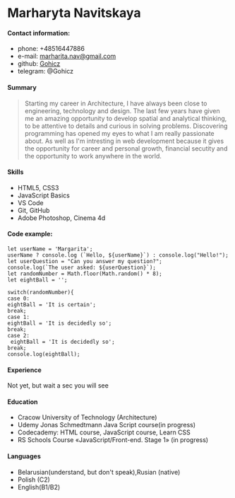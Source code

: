 # Marharyta Navitskaya

#### Contact information:
- phone: +48516447886
- e-mail: marharita.nav@gmail.com
- github: [Gohicz](https://github.com/Gohicz)
- telegram: @Gohicz

#### Summary
>Starting my career in Architecture, I have always been close to engineering, technology and design. The last few years have given me an amazing opportunity to develop spatial and analytical thinking, to be attentive to details and curious in solving problems.
>Discovering programming has opened my eyes to what I am really passionate about. As well as I'm intresting in web development because it gives the opportunity for career and personal growth, financial secutity and the opportunity to work anywhere in the world. 


#### Skills
- HTML5, CSS3
- JavaScript Basics
- VS Code
- Git, GitHub
- Adobe Photoshop, Cinema 4d

#### Code example:

    let userName = 'Margarita';
    userName ? console.log (`Hello, ${userName}`) : console.log("Hello!");
    let userQuestion = "Can you answer my question?";
    console.log(`The user asked: ${userQuestion}`);
    let randomNumber = Math.floor(Math.random() * 8);
    let eightBall = '';

    switch(randomNumber){
    case 0:
    eightBall = 'It is certain';
    break;
    case 1:
    eightBall = 'It is decidedly so';
    break;
    case 2:
     eightBall = 'It is decidedly so';
    break;
    console.log(eightBall);

#### Experience
Not yet, but wait a sec you will see
#### Education
- Cracow University of Technology (Architecture)
- Udemy Jonas Schmedtmann Java Script course(in progress)
- Codecademy: HTML course, JavaScript course, Learn CSS 
- RS Schools Course «JavaScript/Front-end. Stage 1» (in progress)
#### Languages
- Belarusian(understand, but don't speak),Rusian (native)
- Polish (C2)
- English(B1/B2)





